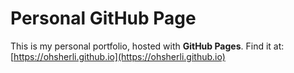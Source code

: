 # Personal GitHub Page

This is my personal portfolio, hosted with **GitHub Pages**. Find it at: [https://ohsherli.github.io](https://ohsherli.github.io)

